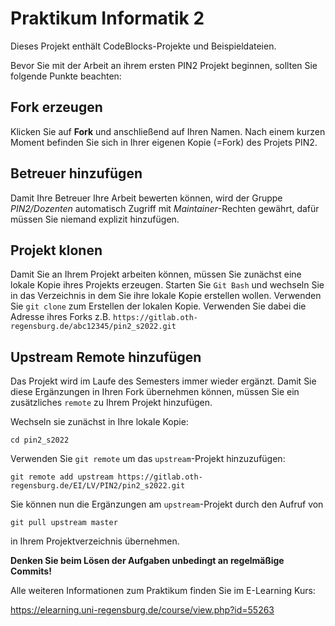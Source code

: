 Praktikum Informatik 2
======================

Dieses Projekt enthält CodeBlocks-Projekte und Beispieldateien.

Bevor Sie mit der Arbeit an ihrem ersten PIN2 Projekt beginnen, sollten Sie
folgende Punkte beachten:

Fork erzeugen
-------------

Klicken Sie auf **Fork** und anschließend auf Ihren Namen. Nach einem kurzen
Moment befinden Sie sich in Ihrer eigenen Kopie (=Fork) des Projets PIN2.

Betreuer hinzufügen
-------------------

Damit Ihre Betreuer Ihre Arbeit bewerten können, wird der Gruppe
 *PIN2/Dozenten* automatisch Zugriff mit *Maintainer*-Rechten gewährt, dafür
müssen Sie niemand explizit hinzufügen. 


Projekt klonen
--------------

Damit Sie an Ihrem Projekt arbeiten können, müssen Sie zunächst eine lokale
Kopie ihres Projekts erzeugen. Starten Sie `Git Bash` und wechseln Sie in das
Verzeichnis in dem Sie ihre lokale Kopie erstellen wollen. Verwenden Sie
`git clone` zum Erstellen der lokalen Kopie. Verwenden Sie dabei die Adresse
ihres Forks z.B. `https://gitlab.oth-regensburg.de/abc12345/pin2_s2022.git`


Upstream Remote hinzufügen
--------------------------

Das Projekt wird im Laufe des Semesters immer wieder ergänzt. Damit Sie diese
Ergänzungen in Ihren Fork übernehmen können, müssen Sie ein zusätzliches
`remote` zu Ihrem Projekt hinzufügen.

Wechseln sie zunächst in Ihre lokale Kopie:

    cd pin2_s2022

Verwenden Sie `git remote` um das `upstream`-Projekt hinzuzufügen:

    git remote add upstream https://gitlab.oth-regensburg.de/EI/LV/PIN2/pin2_s2022.git

Sie können nun die Ergänzungen am `upstream`-Projekt durch den Aufruf von

    git pull upstream master

in Ihrem  Projektverzeichnis übernehmen.


**Denken Sie beim Lösen der Aufgaben unbedingt an regelmäßige Commits!**

Alle weiteren Informationen zum Praktikum finden Sie im E-Learning Kurs:

https://elearning.uni-regensburg.de/course/view.php?id=55263

